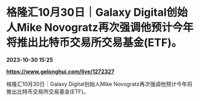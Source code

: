 # 格隆汇10月30日｜Galaxy Digital创始人Mike Novogratz再次强调他预计今年将推出比特币交易所交易基金(ETF)。

**2023-10-30 15:25**

**https://www.gelonghui.com/live/1272327**

格隆汇10月30日｜Galaxy Digital创始人Mike Novogratz再次强调他预计今年将推出比特币交易所交易基金(ETF)。
